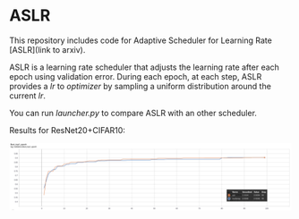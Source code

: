 # ASLR

This repository includes code for Adaptive Scheduler for Learning Rate [ASLR](link to arxiv).

ASLR is a learning rate scheduler that adjusts the learning rate after each epoch using validation error. During each epoch, at each step, ASLR provides a _lr_ to _optimizer_ by sampling a uniform distribution around the current _lr_.

You can run  _launcher.py_ to compare ASLR with an other scheduler.

Results for ResNet20+CIFAR10:

![ASLR vs. MultiStep](images/aslrVsmultistep.png)

